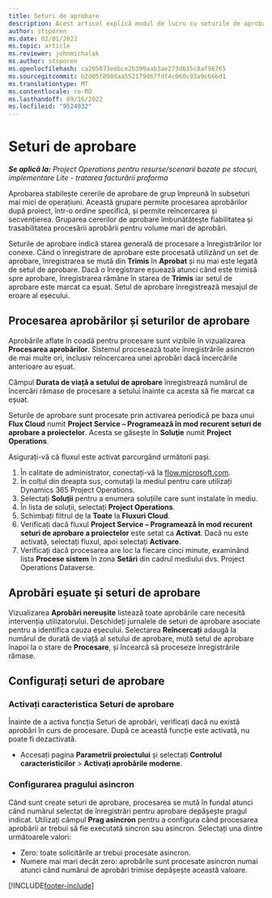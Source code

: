 ```yaml
---
title: Seturi de aprobare
description: Acest articol explică modul de lucru cu seturile de aprobare, cererile și subseturile acestor operațiuni.
author: stsporen
ms.date: 02/01/2022
ms.topic: article
ms.reviewer: johnmichalak
ms.author: stsporen
ms.openlocfilehash: ca205073edbce2b399aab3ae273d635c8af96765
ms.sourcegitcommit: b2d05f898daa552179d67fdf4c060c93a9c66bd1
ms.translationtype: MT
ms.contentlocale: ro-RO
ms.lasthandoff: 09/16/2022
ms.locfileid: "9524932"
---
```

# <a name="approval-sets"></a>Seturi de aprobare

_**Se aplică la:** Project Operations pentru resurse/scenarii bazate pe stocuri, implementare Lite - tratarea facturării proforma_

Aprobarea stabilește cererile de aprobare de grup împreună în subseturi mai mici de operațiuni. Această grupare permite procesarea aprobărilor după proiect, într-o ordine specifică, și permite reîncercarea și secvențierea. Gruparea cererilor de aprobare îmbunătățește fiabilitatea și trasabilitatea procesării aprobării pentru volume mari de aprobări.

Seturile de aprobare indică starea generală de procesare a înregistrărilor lor conexe. Când o înregistrare de aprobare este procesată utilizând un set de aprobare, înregistrarea se mută din **Trimis** în **Aprobat** și nu mai este legată de setul de aprobare. Dacă o înregistrare eșuează atunci când este trimisă spre aprobare, înregistrarea rămâne în starea de **Trimis** iar setul de aprobare este marcat ca eșuat. Setul de aprobare înregistrează mesajul de eroare al eșecului.

## <a name="processing-approvals-and-approval-sets"></a>Procesarea aprobărilor și seturilor de aprobare
Aprobările aflate în coadă pentru procesare sunt vizibile în vizualizarea **Procesarea aprobărilor**. Sistemul procesează toate înregistrările asincron de mai multe ori, inclusiv reîncercarea unei aprobări dacă încercările anterioare au eșuat.

Câmpul **Durata de viață a setului de aprobare** înregistrează numărul de încercări rămase de procesare a setului înainte ca acesta să fie marcat ca eșuat.

Seturile de aprobare sunt procesate prin activarea periodică pe baza unui **Flux Cloud** numit **Project Service – Programează în mod recurent seturi de aprobare a proiectelor**. Acesta se găsește în **Soluţie** numit **Project Operations**. 

Asigurați-vă că fluxul este activat parcurgând următorii pași.

1. În calitate de administrator, conectați-vă la [flow.microsoft.com](https://powerautomate.microsoft.com).
2. În colțul din dreapta sus, comutați la mediul pentru care utilizați Dynamics 365 Project Operations.
3. Selectați **Soluții** pentru a enumera soluțiile care sunt instalate în mediu.
4. În lista de soluții, selectați **Project Operations**.
5. Schimbați filtrul de la **Toate** la **Fluxuri Cloud**.
6. Verificați dacă fluxul **Project Service – Programează în mod recurent seturi de aprobare a proiectelor** este setat ca **Activat**. Dacă nu este activată, selectați fluxul, apoi selectați **Activare**.
7. Verificați dacă procesarea are loc la fiecare cinci minute, examinând lista **Procese sistem** în zona **Setări** din cadrul mediului dvs. Project Operations Dataverse.

## <a name="failed-approvals-and-approval-sets"></a>Aprobări eșuate și seturi de aprobare
Vizualizarea **Aprobări nereușite** listează toate aprobările care necesită intervenția utilizatorului. Deschideți jurnalele de seturi de aprobare asociate pentru a identifica cauza eșecului.
Selectarea **Reîncercați** adaugă la numărul de durată de viață al setului de aprobare, mută setul de aprobare înapoi la o stare de **Procesare**, și încearcă să proceseze înregistrările rămase.

## <a name="configure-approval-sets"></a>Configurați seturi de aprobare

### <a name="enable-the-approval-sets-feature"></a>Activați caracteristica Seturi de aprobare
Înainte de a activa funcția Seturi de aprobări, verificați dacă nu există aprobări în curs de procesare. După ce această funcție este activată, nu poate fi dezactivată.

- Accesați pagina **Parametrii proiectului** și selectați **Controlul caracteristicilor** > **Activați aprobările moderne**.

### <a name="configuring-the-asynchronous-threshold"></a>Configurarea pragului asincron 
Când sunt create seturi de aprobare, procesarea se mută în fundal atunci când numărul selectat de înregistrări pentru aprobare depășește pragul indicat. Utilizați câmpul **Prag asincron** pentru a configura când procesarea aprobării ar trebui să fie executată sincron sau asincron. Selectați una dintre următoarele valori:

  - Zero: toate solicitările ar trebui procesate asincron. 
  - Numere mai mari decât zero: aprobările sunt procesate asincron numai atunci când numărul de aprobări trimise depășește această valoare.

[!INCLUDE[footer-include](../includes/footer-banner.md)]
